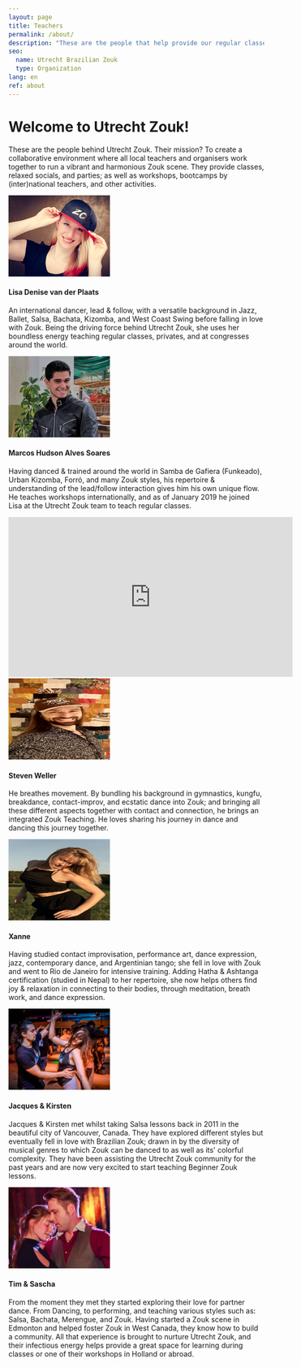 ```yaml
---
layout: page
title: Teachers
permalink: /about/
description: "These are the people that help provide our regular classes, relaxed socials & party's, workshops & bootcamps by (inter)national teachers, and other activities."
seo:
  name: Utrecht Brazilian Zouk
  type: Organization
lang: en
ref: about
---
```


# Welcome to Utrecht Zouk!
<section>
  <p>
  These are the people behind Utrecht Zouk.
  Their mission? To create a collaborative environment where all local teachers
  and organisers work together to run a vibrant and harmonious Zouk scene.
  They provide classes,
  relaxed socials,
  and parties;
  as well as workshops,
  bootcamps by (inter)national teachers,
  and other activities.
  </p>
</section>

<section class="palm-left">
  <picture>
  <img
    alt='Lisa Denise van der Plaats wearing a Zouk baseball cap' 
    id='lisa'
    height='160px'
    src='/lisa-denise-van-der-plaats.jpg'
    style='object-position:50% 46%'
    width='200px'
    />
  </picture>
  <h4>Lisa Denise van der Plaats</h4>
  <p>
  An international dancer,
  lead & follow,
  with a versatile background in
  Jazz,
  Ballet,
  Salsa,
  Bachata,
  Kizomba,
  and West Coast Swing before falling in love with Zouk.
  Being the driving force behind Utrecht Zouk,
  she uses her boundless energy teaching regular classes,
  privates,
  and at congresses around the world.
  <!-- <a href='' class='more'>read more</a> -->
  </p>
</section>

<section class="palm-right">
  <picture>
  <img
    alt='Marcos Hudson Alves Soares'
    id='marcos'
    height='160px'
    src='/marcos-hudson-alves-soares.jpg'
    style='object-position:50% 27%'
    width='200px'
  />
  </picture>
  <h4>Marcos Hudson Alves Soares</h4>
  <p>
  Having danced & trained around the world in
  Samba de Gafiera (Funkeado),
  Urban Kizomba,
  Forró,
  and many Zouk styles,
  his repertoire & understanding of the lead/follow interaction gives him his own unique flow.
  He teaches workshops internationally,
  and as of January 2019 he joined Lisa at the Utrecht Zouk team to teach regular classes.
  <!-- <a href='' class='more'>read more</a> -->
  </p>
</section>

<section>
  <div class="responsive-video">
  <iframe
    allow="accelerometer; autoplay; encrypted-media; gyroscope; picture-in-picture"
    allowfullscreen
    frameborder="0"
    height="315"
    src="https://www.youtube.com/embed/X_GtH00AlFs"
    width="560"
  ></iframe>
  </div>
</section>

<div> </div>

<section class="palm-right">
  <picture>
  <img
    alt='Steven Weller Love/Zouk baseball cap' 
    id='steven'
    height='160px'
    src='/steven-weller.jpg'
    style='object-position:50% 37%'
    width='200px'
    />
  </picture>
  <h4>Steven Weller</h4>
  <p>
  He breathes movement.
  By bundling his background in gymnastics,
  kungfu,
  breakdance,
  contact-improv,
  and ecstatic dance into Zouk;
  and bringing all these different aspects together with contact and connection,
  he brings an integrated Zouk Teaching.
  He loves sharing his journey in dance and dancing this journey together.
  </p>
</section>

<section class="palm-left">
  <picture>
  <img
    alt='Xanne'
    id='Xanne'
    height='160px'
    src='/xanne.jpg'
    style='object-position:50% 26%'
    width='200px'
  />
  </picture>

  <h4>Xanne</h4>
  <p>
  Having studied contact improvisation,
  performance art,
  dance expression,
  jazz,
  contemporary dance,
  and Argentinian tango;
  she fell in love with Zouk and went to Rio de Janeiro for intensive training.
  Adding Hatha & Ashtanga certification (studied in Nepal) to her repertoire,
  she now helps others find joy & relaxation in connecting to their bodies,
  through meditation, breath work, and dance expression.
  </p>
</section>

<section class="palm-right">
  <picture>
  <img
    alt='Jacques & Kirsten dancing Zouk'
    id='jacques-and-kirsten'
    height='160px'
    src='/jacques-and-kirsten.jpg'
    style='object-position:50% 27%'
    width='200px'
  />
  </picture>
  <h4>Jacques & Kirsten</h4>
  <p>
  Jacques & Kirsten met whilst taking Salsa lessons back in 2011 in the beautiful city of Vancouver,
  Canada.
  They have explored different styles but eventually fell in love with Brazilian Zouk;
  drawn in by the diversity of musical genres to which Zouk can be danced to as well as its' colorful complexity.
  They have been assisting the Utrecht Zouk community for the past years
  and are now very excited to start teaching Beginner Zouk lessons.
  <!-- <a href='' class='more'>read more</a> -->
  </p>
</section>

<section class="palm-right">
  <picture>
  <img
    alt='Tim & Sascha dancing Zouk'
    id='tim-and-sascha'
    height='160px'
    src='/tim-and-sascha.jpg'
    style='object-position:50% 40%'
    width='200px'
  />
  </picture>
  <h4>Tim & Sascha</h4>
  <p>
  From the moment they met they started exploring their love for partner dance.
  From Dancing,
  to performing,
  and teaching various styles such as:
  Salsa,
  Bachata,
  Merengue,
  and Zouk.
  Having started a Zouk scene in Edmonton
  and helped foster Zouk in West Canada,
  they know how to build a community.
  All that experience is brought to nurture Utrecht Zouk,
  and their infectious energy helps provide a great space for learning
  during classes or one of their workshops in Holland or abroad.
  <!-- <a href='' class='more'>read more</a> -->
  </p>
</section>
